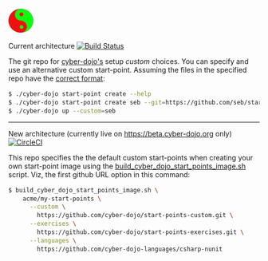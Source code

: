 
<img src="https://raw.githubusercontent.com/cyber-dojo/nginx/master/images/home_page_logo.png" alt="cyber-dojo yin/yang logo" width="50px" height="50px"/>

Current architecture
[![Build Status](https://travis-ci.org/cyber-dojo/start-points-custom.svg?branch=master)](https://travis-ci.org/cyber-dojo/start-points-custom)

The git repo for [cyber-dojo's](https://github.com/cyber-dojo/web)
setup <em>custom</em> choices.
You can specify and use an alternative custom start-point.
Assuming the files in the specified repo have the
[correct format](http://blog.cyber-dojo.org/2016/08/creating-your-own-start-points.html):

```bash
$ ./cyber-dojo start-point create --help
$ ./cyber-dojo start-point create seb --git=https://github.com/seb/start-points-custom.git
$ ./cyber-dojo up --custom=seb
```

- - - -
New architecture (currently live on https://beta.cyber-dojo.org only)
[![CircleCI](https://circleci.com/gh/cyber-dojo/start-points-custom.svg?style=svg)](https://circleci.com/gh/cyber-dojo/start-points-custom)

This repo specifies the the default custom start-points when
creating your own start-point image using the
[build_cyber_dojo_start_points_image.sh](https://github.com/cyber-dojo/start-points-base/blob/master/build_cyber_dojo_start_points_image.sh)
script. Viz, the first github URL option in this command:

```bash
$ build_cyber_dojo_start_points_image.sh \
    acme/my-start-points \
      --custom \
        https://github.com/cyber-dojo/start-points-custom.git \
      --exercises \
        https://github.com/cyber-dojo/start-points-exercises.git \
      --languages \
        https://github.com/cyber-dojo-languages/csharp-nunit
```
